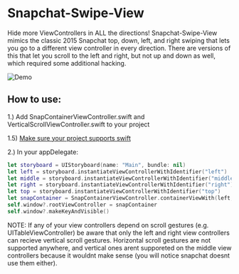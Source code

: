 # Snapchat-Swipe-View

Hide more ViewControllers in ALL the directions! Snapchat-Swipe-View mimics the classic 2015 Snapchat top, down, left, and right swiping that lets you go to a different view controller in every direction. There are versions of this that let you scroll to the left and right, but not up and down as well, which required some additional hacking.

![Demo](https://cloud.githubusercontent.com/assets/7165897/9416939/73c08a56-4816-11e5-9441-9b3a5656cce8.gif)

## How to use:
1.) Add SnapContainerViewController.swift and VerticalScrollViewController.swift to your project

1.5) [Make sure your project supports swift](https://developer.apple.com/library/ios/documentation/Swift/Conceptual/BuildingCocoaApps/MixandMatch.html)

2.) In your appDelegate:
```swift
let storyboard = UIStoryboard(name: "Main", bundle: nil)
let left = storyboard.instantiateViewControllerWithIdentifier("left")
let middle = storyboard.instantiateViewControllerWithIdentifier("middle")
let right = storyboard.instantiateViewControllerWithIdentifier("right")
let top = storyboard.instantiateViewControllerWithIdentifier("top")
let snapContainer = SnapContainerViewController.containerViewWith(left, middleVC: middle, rightVC: right, topVC: top)
self.window?.rootViewController = snapContainer
self.window?.makeKeyAndVisible()
```

NOTE: If any of your view controllers depend on scroll gestures (e.g. UITableViewController) be aware that only the left and right view controllers can recieve vertical scroll gestures. Horizontal scroll gestures are not supported anywhere, and vertical ones arent supporeted on the middle view controllers because it wouldnt make sense (you will notice snapchat doesnt use them either).
